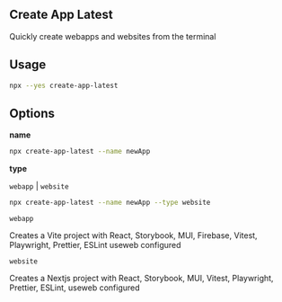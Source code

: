 ## Create App Latest

Quickly create webapps and websites from the terminal

## Usage

```sh
npx --yes create-app-latest
```

## Options

**name**

```sh
npx create-app-latest --name newApp
```

**type**

`webapp` | `website`

```sh
npx create-app-latest --name newApp --type website
```

`webapp`

Creates a Vite project with React, Storybook, MUI, Firebase, Vitest, Playwright, Prettier, ESLint useweb configured

`website`

Creates a Nextjs project with React, Storybook, MUI, Vitest, Playwright, Prettier, ESLint, useweb configured
